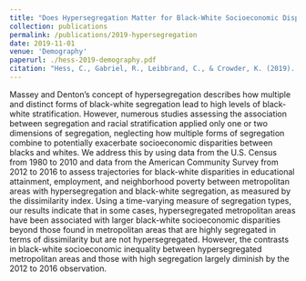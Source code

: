 ```yaml
---
title: "Does Hypersegregation Matter for Black-White Socioeconomic Disparities?"
collection: publications
permalink: /publications/2019-hypersegregation
date: 2019-11-01
venue: 'Demography'
paperurl: ./hess-2019-demography.pdf
citation: "Hess, C., Gabriel, R., Leibbrand, C., & Crowder, K. (2019). Does Hypersegregation Matter for Black-White Socioeconomic Disparities?. Demography, 56(6), 2169-2191."
---
```


Massey and Denton’s concept of hypersegregation describes how multiple and distinct forms of black-white segregation lead to high levels of black-white stratification. However, numerous studies assessing the association between segregation and racial stratification applied only one or two dimensions of segregation, neglecting how multiple forms of segregation combine to potentially exacerbate socioeconomic disparities between blacks and whites. We address this by using data from the U.S. Census from 1980 to 2010 and data from the American Community Survey from 2012 to 2016 to assess trajectories for black-white disparities in educational attainment, employment, and neighborhood poverty between metropolitan areas with hypersegregation and black-white segregation, as measured by the dissimilarity index. Using a time-varying measure of segregation types, our results indicate that in some cases, hypersegregated metropolitan areas have been associated with larger black-white socioeconomic disparities beyond those found in metropolitan areas that are highly segregated in terms of dissimilarity but are not hypersegregated. However, the contrasts in black-white socioeconomic inequality between hypersegregated metropolitan areas and those with high segregation largely diminish by the 2012 to 2016 observation.
